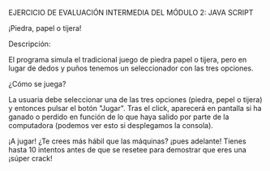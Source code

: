EJERCICIO DE EVALUACIÓN INTERMEDIA DEL MÓDULO 2: JAVA SCRIPT

¡Piedra, papel o tijera!


Descripción:

El programa simula el tradicional juego de piedra papel o tijera, pero en lugar de dedos y puños tenemos un seleccionador con las tres opciones. 

¿Cómo se juega?

La usuaria debe seleccionar una de las tres opciones (piedra, pepel o tijera) y entonces pulsar el botón "Jugar".
Tras el click, aparecerá en pantalla si ha ganado o perdido en función de lo que haya salido por parte de la computadora (podemos ver esto si desplegamos la consola).

¡A jugar!
¿Te crees más hábil que las máquinas? ¡pues adelante! Tienes hasta 10 intentos antes de que se resetee para demostrar que eres una ¡súper crack!
